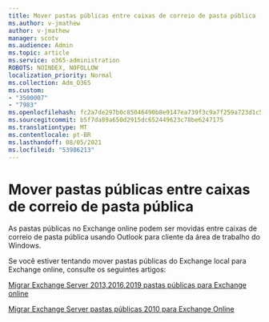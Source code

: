 ```yaml
---
title: Mover pastas públicas entre caixas de correio de pasta pública
ms.author: v-jmathew
author: v-jmathew
manager: scotv
ms.audience: Admin
ms.topic: article
ms.service: o365-administration
ROBOTS: NOINDEX, NOFOLLOW
localization_priority: Normal
ms.collection: Adm_O365
ms.custom:
- "3500007"
- "7983"
ms.openlocfilehash: fc2a7de297b0c85046490b8e9147ea739f3c9a7f259a723d1c5ab95d57006fbb
ms.sourcegitcommit: b5f7da89a650d2915dc652449623c78be6247175
ms.translationtype: MT
ms.contentlocale: pt-BR
ms.lasthandoff: 08/05/2021
ms.locfileid: "53986213"
---
```

# <a name="move-public-folders-between-public-folder-mailboxes"></a>Mover pastas públicas entre caixas de correio de pasta pública

As pastas públicas no Exchange online podem ser movidas entre caixas de correio de pasta pública usando Outlook para cliente da área de trabalho do Windows.

Se você estiver tentando mover pastas públicas do Exchange local para Exchange online, consulte os seguintes artigos:

[Migrar Exchange Server 2013,2016,2019 pastas públicas para Exchange online](https://aka.ms/ModernPFToEXO)

[Migrar Exchange Server pastas públicas 2010 para Exchange Online](https://aka.ms/LegacyPFToEXO)
